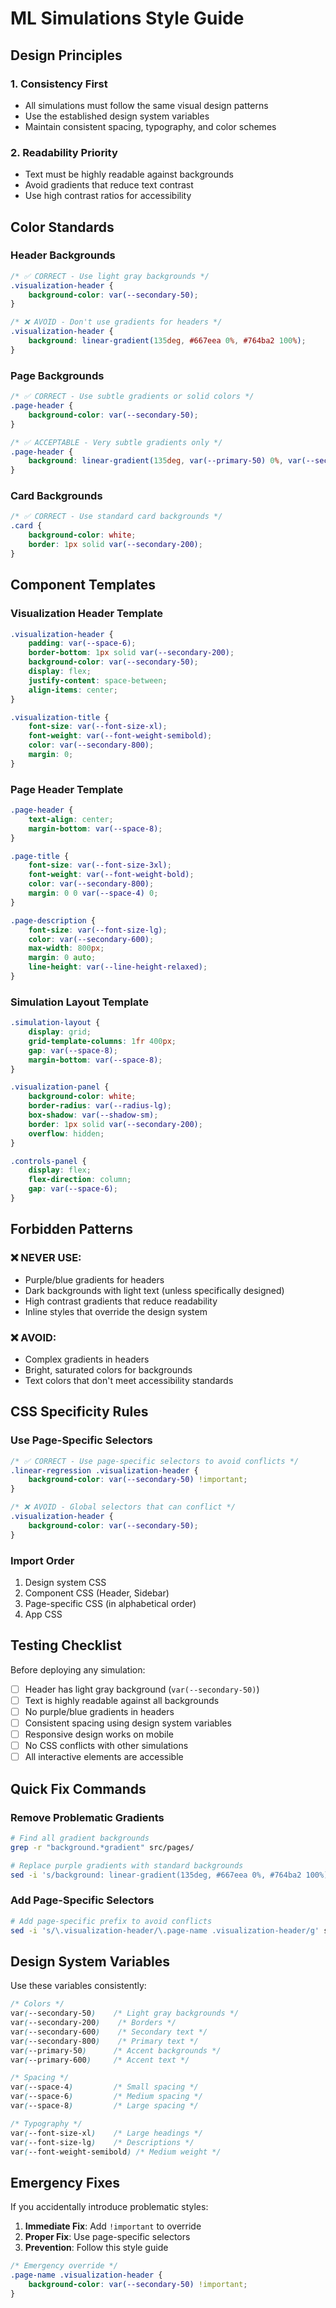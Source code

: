 # ML Simulations Style Guide

## **Design Principles**

### **1. Consistency First**
- All simulations must follow the same visual design patterns
- Use the established design system variables
- Maintain consistent spacing, typography, and color schemes

### **2. Readability Priority**
- Text must be highly readable against backgrounds
- Avoid gradients that reduce text contrast
- Use high contrast ratios for accessibility

## **Color Standards**

### **Header Backgrounds**
```css
/* ✅ CORRECT - Use light gray backgrounds */
.visualization-header {
    background-color: var(--secondary-50);
}

/* ❌ AVOID - Don't use gradients for headers */
.visualization-header {
    background: linear-gradient(135deg, #667eea 0%, #764ba2 100%);
}
```

### **Page Backgrounds**
```css
/* ✅ CORRECT - Use subtle gradients or solid colors */
.page-header {
    background-color: var(--secondary-50);
}

/* ✅ ACCEPTABLE - Very subtle gradients only */
.page-header {
    background: linear-gradient(135deg, var(--primary-50) 0%, var(--secondary-50) 100%);
}
```

### **Card Backgrounds**
```css
/* ✅ CORRECT - Use standard card backgrounds */
.card {
    background-color: white;
    border: 1px solid var(--secondary-200);
}
```

## **Component Templates**

### **Visualization Header Template**
```css
.visualization-header {
    padding: var(--space-6);
    border-bottom: 1px solid var(--secondary-200);
    background-color: var(--secondary-50);
    display: flex;
    justify-content: space-between;
    align-items: center;
}

.visualization-title {
    font-size: var(--font-size-xl);
    font-weight: var(--font-weight-semibold);
    color: var(--secondary-800);
    margin: 0;
}
```

### **Page Header Template**
```css
.page-header {
    text-align: center;
    margin-bottom: var(--space-8);
}

.page-title {
    font-size: var(--font-size-3xl);
    font-weight: var(--font-weight-bold);
    color: var(--secondary-800);
    margin: 0 0 var(--space-4) 0;
}

.page-description {
    font-size: var(--font-size-lg);
    color: var(--secondary-600);
    max-width: 800px;
    margin: 0 auto;
    line-height: var(--line-height-relaxed);
}
```

### **Simulation Layout Template**
```css
.simulation-layout {
    display: grid;
    grid-template-columns: 1fr 400px;
    gap: var(--space-8);
    margin-bottom: var(--space-8);
}

.visualization-panel {
    background-color: white;
    border-radius: var(--radius-lg);
    box-shadow: var(--shadow-sm);
    border: 1px solid var(--secondary-200);
    overflow: hidden;
}

.controls-panel {
    display: flex;
    flex-direction: column;
    gap: var(--space-6);
}
```

## **Forbidden Patterns**

### **❌ NEVER USE:**
- Purple/blue gradients for headers
- Dark backgrounds with light text (unless specifically designed)
- High contrast gradients that reduce readability
- Inline styles that override the design system

### **❌ AVOID:**
- Complex gradients in headers
- Bright, saturated colors for backgrounds
- Text colors that don't meet accessibility standards

## **CSS Specificity Rules**

### **Use Page-Specific Selectors**
```css
/* ✅ CORRECT - Use page-specific selectors to avoid conflicts */
.linear-regression .visualization-header {
    background-color: var(--secondary-50) !important;
}

/* ❌ AVOID - Global selectors that can conflict */
.visualization-header {
    background-color: var(--secondary-50);
}
```

### **Import Order**
1. Design system CSS
2. Component CSS (Header, Sidebar)
3. Page-specific CSS (in alphabetical order)
4. App CSS

## **Testing Checklist**

Before deploying any simulation:

- [ ] Header has light gray background (`var(--secondary-50)`)
- [ ] Text is highly readable against all backgrounds
- [ ] No purple/blue gradients in headers
- [ ] Consistent spacing using design system variables
- [ ] Responsive design works on mobile
- [ ] No CSS conflicts with other simulations
- [ ] All interactive elements are accessible

## **Quick Fix Commands**

### **Remove Problematic Gradients**
```bash
# Find all gradient backgrounds
grep -r "background.*gradient" src/pages/

# Replace purple gradients with standard backgrounds
sed -i 's/background: linear-gradient(135deg, #667eea 0%, #764ba2 100%);/background-color: var(--secondary-50);/g' src/pages/*.css
```

### **Add Page-Specific Selectors**
```bash
# Add page-specific prefix to avoid conflicts
sed -i 's/\.visualization-header/\.page-name .visualization-header/g' src/pages/PageName.css
```

## **Design System Variables**

Use these variables consistently:

```css
/* Colors */
var(--secondary-50)    /* Light gray backgrounds */
var(--secondary-200)    /* Borders */
var(--secondary-600)    /* Secondary text */
var(--secondary-800)    /* Primary text */
var(--primary-50)      /* Accent backgrounds */
var(--primary-600)     /* Accent text */

/* Spacing */
var(--space-4)         /* Small spacing */
var(--space-6)         /* Medium spacing */
var(--space-8)         /* Large spacing */

/* Typography */
var(--font-size-xl)    /* Large headings */
var(--font-size-lg)    /* Descriptions */
var(--font-weight-semibold) /* Medium weight */
```

## **Emergency Fixes**

If you accidentally introduce problematic styles:

1. **Immediate Fix**: Add `!important` to override
2. **Proper Fix**: Use page-specific selectors
3. **Prevention**: Follow this style guide

```css
/* Emergency override */
.page-name .visualization-header {
    background-color: var(--secondary-50) !important;
}
```
